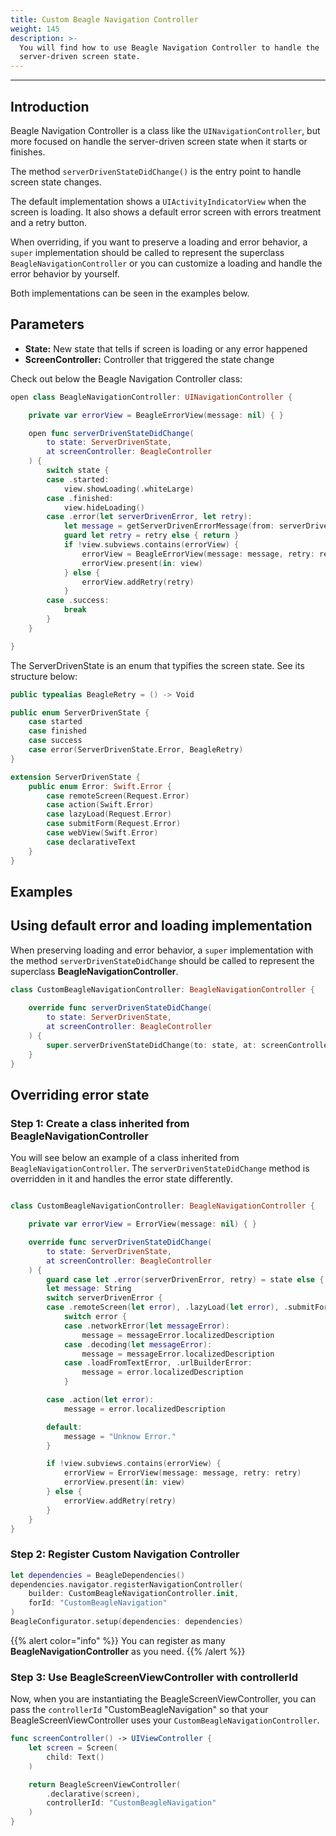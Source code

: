 ```yaml
---
title: Custom Beagle Navigation Controller
weight: 145
description: >-
  You will find how to use Beagle Navigation Controller to handle the
  server-driven screen state.
---
```


---

## Introduction

Beagle Navigation Controller is a class like the `UINavigationController`, but more focused on handle the server-driven screen state when it starts or finishes.

The method `serverDrivenStateDidChange()` is the entry point to handle screen state changes.

The default implementation shows a `UIActivityIndicatorView` when the screen is loading. It also shows a default error screen with errors treatment and a retry button.

When overriding, if you want to preserve a loading and error behavior, a `super` implementation should be called to represent the superclass `BeagleNavigationController` or you can customize a loading and handle the error behavior by yourself.

Both implementations can be seen in the examples below.

## Parameters

- **State:** New state that tells if screen is loading or any error happened
- **ScreenController:** Controller that triggered the state change

Check out below the Beagle Navigation Controller class:

```swift
open class BeagleNavigationController: UINavigationController {

    private var errorView = BeagleErrorView(message: nil) { }

    open func serverDrivenStateDidChange(
        to state: ServerDrivenState,
        at screenController: BeagleController
    ) {
        switch state {
        case .started:
            view.showLoading(.whiteLarge)
        case .finished:
            view.hideLoading()
        case .error(let serverDrivenError, let retry):
            let message = getServerDrivenErrorMessage(from: serverDrivenError)
            guard let retry = retry else { return }
            if !view.subviews.contains(errorView) {
                errorView = BeagleErrorView(message: message, retry: retry)
                errorView.present(in: view)
            } else {
                errorView.addRetry(retry)
            }
        case .success:
            break
        }
    }

}

```

The ServerDrivenState is an enum that typifies the screen state. See its structure below:

```swift
public typealias BeagleRetry = () -> Void

public enum ServerDrivenState {
    case started
    case finished
    case success
    case error(ServerDrivenState.Error, BeagleRetry)
}

extension ServerDrivenState {
    public enum Error: Swift.Error {
        case remoteScreen(Request.Error)
        case action(Swift.Error)
        case lazyLoad(Request.Error)
        case submitForm(Request.Error)
        case webView(Swift.Error)
        case declarativeText
    }
}
```

## Examples

## **Using default error and loading implementation**

When preserving loading and error behavior, a `super` implementation with the method `serverDrivenStateDidChange` should be called to represent the superclass **BeagleNavigationController**.

```swift
class CustomBeagleNavigationController: BeagleNavigationController {
    
    override func serverDrivenStateDidChange(
        to state: ServerDrivenState,
        at screenController: BeagleController
    ) {
        super.serverDrivenStateDidChange(to: state, at: screenController)
    }
}
```

## **Overriding error state**

### **Step 1: Create a class inherited from BeagleNavigationController**

You will see below an example of a class inherited from `BeagleNavigationController`. The `serverDrivenStateDidChange` method is overridden in it and handles the error state differently.

```swift

class CustomBeagleNavigationController: BeagleNavigationController {

    private var errorView = ErrorView(message: nil) { }

    override func serverDrivenStateDidChange(
        to state: ServerDrivenState,
        at screenController: BeagleController
    ) {
        guard case let .error(serverDrivenError, retry) = state else { return }
        let message: String
        switch serverDrivenError {
        case .remoteScreen(let error), .lazyLoad(let error), .submitForm(let error):
            switch error {
            case .networkError(let messageError):
                message = messageError.localizedDescription
            case .decoding(let messageError):
                message = messageError.localizedDescription
            case .loadFromTextError, .urlBuilderError:
                message = error.localizedDescription
            }

        case .action(let error):
            message = error.localizedDescription

        default:
            message = "Unknow Error."
        }

        if !view.subviews.contains(errorView) {
            errorView = ErrorView(message: message, retry: retry)
            errorView.present(in: view)
        } else {
            errorView.addRetry(retry)
        }
    }
}

```

### **Step 2: Register Custom Navigation Controller**

```swift
let dependencies = BeagleDependencies()
dependencies.navigator.registerNavigationController(
    builder: CustomBeagleNavigationController.init,
    forId: "CustomBeagleNavigation"
)
BeagleConfigurator.setup(dependencies: dependencies)
```

{{% alert color="info" %}}
You can register as many **BeagleNavigationController** as you need.
{{% /alert %}}

### **Step 3: Use BeagleScreenViewController with controllerId**

Now, when you are instantiating the BeagleScreenViewController, you can pass the `controllerId` "CustomBeagleNavigation" so that your BeagleScreenViewController uses your `CustomBeagleNavigationController`.

```swift
func screenController() -> UIViewController {
    let screen = Screen(
        child: Text()
    )

    return BeagleScreenViewController(
        .declarative(screen),
        controllerId: "CustomBeagleNavigation"
    )
}
```
